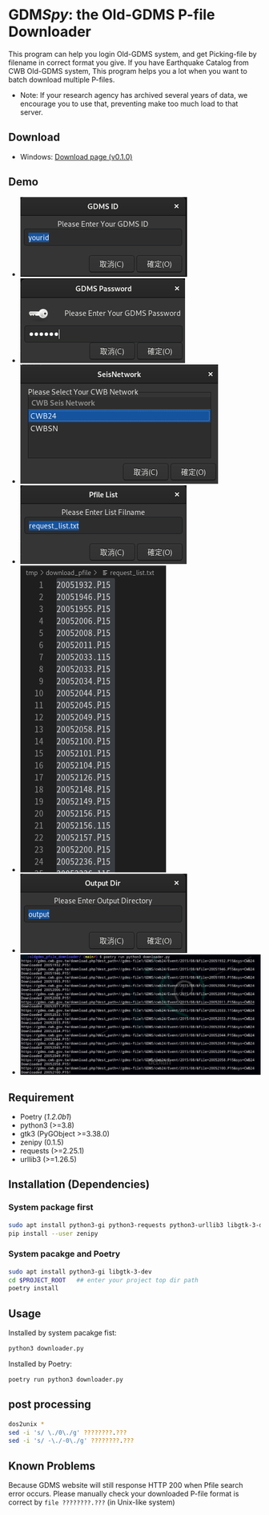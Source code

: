 # GDM*Spy*: the Old-GDMS P-file Downloader

This program can help you login Old-GDMS system, and get Picking-file by filename in correct format you give.
If you have Earthquake Catalog from CWB Old-GDMS system, This program helps you a lot when you want to batch download multiple P-files.

* Note: If your research agency has archived several years of data, we encourage you to use that, preventing make too much load to that server.

## Download
- Windows: [Download page (v0.1.0)](https://github.com/sean0921/gdmspy/releases/tag/v0.1.0)

## Demo
- ![](pics/01_enter_id.png)
- ![](pics/02_enter_passwd.png)
- ![](pics/03_select_network.png)
- ![](pics/04_1_select_list.png)
- ![](pics/04_2_list_format.png)
- ![](pics/05_set_output_dir.png)
- ![](pics/06_downloading.png)

## Requirement
- Poetry (*1.2.0b1*)
- python3 (>=3.8)
- gtk3 (PyGObject >=3.38.0)
- zenipy (0.1.5)
- requests (>=2.25.1)
- urllib3 (>=1.26.5)

## Installation (Dependencies)
### System package first
```bash
sudo apt install python3-gi python3-requests python3-urllib3 libgtk-3-dev
pip install --user zenipy
```

### System pacakge and Poetry
```bash
sudo apt install python3-gi libgtk-3-dev
cd $PROJECT_ROOT   ## enter your project top dir path
poetry install
```

## Usage
Installed by system pacakge fist:
```bash
python3 downloader.py
```

Installed by Poetry:
```bash
poetry run python3 downloader.py
```

## post processing
```bash
dos2unix *
sed -i 's/ \./0\./g' ????????.???  
sed -i 's/ -\./-0\./g' ????????.???                      
```

## Known Problems
Because GDMS website will still response HTTP 200 when Pfile search error occurs.  Please manually check your downloaded P-file format is correct by `file ????????.???` (in Unix-like system)
